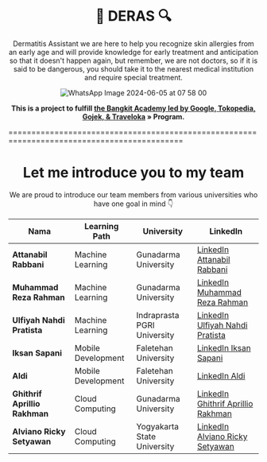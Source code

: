 <div align="center">

# :mag_right: DERAS :mag:

Dermatitis Assistant we are here to help you recognize skin allergies from an early age and will provide knowledge for early treatment and anticipation so that it doesn't happen again, but remember, we are not doctors, so if it is said to be dangerous, you should take it to the nearest medical institution and require special treatment.

![WhatsApp Image 2024-06-05 at 07 58 00](https://github.com/Ulfiyah57/Deras-Bangkit-Projects/assets/155908436/c4740dc1-472e-4bbf-addb-bef5e0614ee3)

**This is a project to fulfill [the Bangkit Academy led by Google, Tokopedia, Gojek, & Traveloka](https://grow.google/intl/id_id/bangkit/?tab=machine-learning) » Program.**

</div>
============================================================================================

<div align="center">

# Let me introduce you to my team

We are proud to introduce our team members from various universities who have one goal in mind :point_down:

| Nama       | Learning Path           | University                         | LinkedIn                       |
|------------|------------------|-------------------------------|-------------------------------|
| **Attanabil Rabbani** | Machine Learning | Gunadarma University   | [LinkedIn Attanabil Rabbani](https://www.linkedin.com/in/attanabil-rabbani-941a61229/)  |
| **Muhammad Reza Rahman** | Machine Learning | Gunadarma University        | [LinkedIn Muhammad Reza Rahman](https://www.linkedin.com/in/muhammad-reza-rahman/) | 
| **Ulfiyah Nahdi Pratista** | Machine Learning | Indraprasta PGRI University| [LinkedIn Ulfiyah Nahdi Pratista](https://www.linkedin.com/in/ulfiyah-n-pratista/) | 
| **Iksan Sapani** | Mobile Development | Faletehan University |[LinkedIn Iksan Sapani](https://www.linkedin.com/in/iksansapani/)  |
| **Aldi** | Mobile Development | Faletehan University | [LinkedIn Aldi](https://www.linkedin.com/in/aldi-6a808623a/)  |
| **Ghithrif Aprillio Rakhman** | Cloud Computing | Gunadarma University | [LinkedIn Ghithrif Aprillio Rakhman](https://www.linkedin.com/in/ghithrif-aprillio-rakhman/)
| **Alviano Ricky Setyawan** | Cloud Computing | Yogyakarta State University |[LinkedIn Alviano Ricky Setyawan](https://www.linkedin.com/in/alvianori/)
</div>
 
